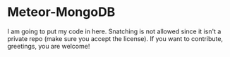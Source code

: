 # Meteor-MongoDB
I am going to put my code in here. Snatching is not allowed since it isn't a private repo (make sure you accept the license). If you want to contribute, greetings, you are welcome!
